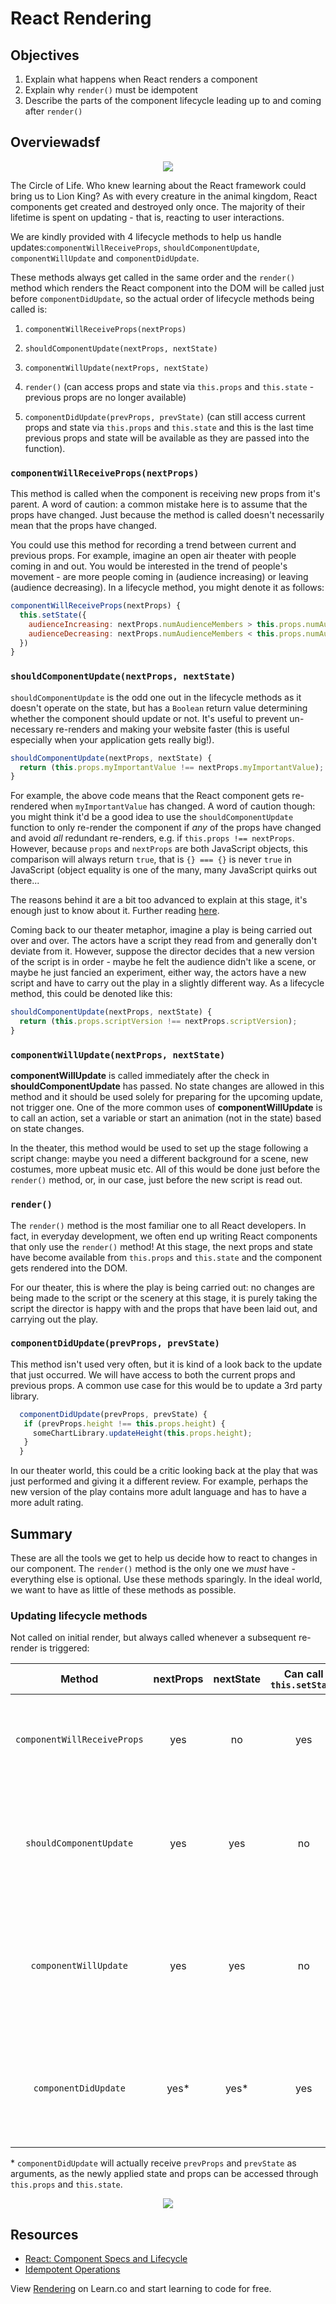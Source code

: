 # React Rendering

## Objectives

1. Explain what happens when React renders a component
2. Explain why `render()` must be idempotent
3. Describe the parts of the component lifecycle leading up to and coming after
   `render()`

## Overviewadsf

<p align="center">
  <img src="http://www.awesomelyluvvie.com/wp-content/uploads/2014/04/lion-king-circle-of-life.gif" />
</p>

The Circle of Life. Who knew learning about the React framework could bring us to Lion King? As with every creature in the animal kingdom, React components get created and destroyed only once. The majority of their lifetime is spent on updating - that is, reacting to user interactions.

We are kindly provided with 4 lifecycle methods to help us handle updates:`componentWillReceiveProps`, `shouldComponentUpdate`, `componentWillUpdate` and `componentDidUpdate`.

These methods always get called in the same order and the `render()` method which renders the React component into the DOM will be called just before `componentDidUpdate`, so the actual order of lifecycle methods being called is:

1. `componentWillReceiveProps(nextProps)`

2. `shouldComponentUpdate(nextProps, nextState)`

3. `componentWillUpdate(nextProps, nextState)`

4. `render()` (can access props and state via `this.props` and `this.state` - previous props are no longer available)

5. `componentDidUpdate(prevProps, prevState)` (can still access current props and state via `this.props` and `this.state` and this is the last time previous props and state will be available as they are passed into the function).

### `componentWillReceiveProps(nextProps)`
This method is called when the component is receiving new props from it's parent. A word of caution: a common mistake here is to assume that the props have changed. Just because the method is called doesn't necessarily mean that the props have changed.

You could use this method for recording a trend between current and previous props. For example, imagine an open air theater with people coming in and out. You would be interested in the trend of people's movement - are more people coming in (audience increasing) or leaving (audience decreasing). In a lifecycle method, you might denote it as follows:

```javascript
componentWillReceiveProps(nextProps) {
  this.setState({
    audienceIncreasing: nextProps.numAudienceMembers > this.props.numAudienceMembers,
    audienceDecreasing: nextProps.numAudienceMembers < this.props.numAudienceMembers
  })
}
```

### `shouldComponentUpdate(nextProps, nextState)`
`shouldComponentUpdate` is the odd one out in the lifecycle methods as it doesn't operate on the state, but has a `Boolean` return value determining whether the component should update or not. It's useful to prevent un-necessary re-renders and making your website faster (this is useful especially when your application gets really big!).

```javascript
shouldComponentUpdate(nextProps, nextState) {
  return (this.props.myImportantValue !== nextProps.myImportantValue);
}
```

For example, the above code means that the React component gets re-rendered when `myImportantValue` has changed. A word of caution though: you might think it'd be a good idea to use the `shouldComponentUpdate` function to only re-render the component if *any* of the props have changed and avoid *all* redundant re-renders, e.g. if `this.props !== nextProps`. However, because `props` and `nextProps` are both JavaScript objects, this comparison will always return `true`, that is `{} === {}` is never `true` in JavaScript (object equality is one of the many, many JavaScript quirks out there...

The reasons behind it are a bit too advanced to explain at this stage, it's enough just to know about it. Further reading [here](http://adripofjavascript.com/blog/drips/object-equality-in-javascript.html).

Coming back to our theater metaphor, imagine a play is being carried out over and over. The actors have a script they read from and generally don't deviate from it. However, suppose the director decides that a new version of the script is in order - maybe he felt the audience didn't like a scene, or maybe he just fancied an experiment, either way, the actors have a new script and have to carry out the play in a slightly different way. As a lifecycle method, this could be denoted like this:

```javascript
shouldComponentUpdate(nextProps, nextState) {
  return (this.props.scriptVersion !== nextProps.scriptVersion);
}
```

### `componentWillUpdate(nextProps, nextState)`
**componentWillUpdate** is called immediately after the check in **shouldComponentUpdate** has passed. No state changes are allowed in this method and it should be used solely for preparing for the upcoming update, not trigger one. One of the more common uses of **componentWillUpdate** is to call an action, set a variable or start an animation (not in the state) based on state changes.

In the theater, this method would be used to set up the stage following a script change: maybe you need a different background for a scene, new costumes, more upbeat music etc. All of this would be done just before the `render()` method, or, in our case, just before the new script is read out.

### `render()`
The `render()` method is the most familiar one to all React developers. In fact, in everyday development, we often end up writing React components that only use the `render()` method! At this stage, the next props and state have become available from `this.props` and `this.state` and the component gets rendered into the DOM.

For our theater, this is where the play is being carried out: no changes are being made to the script or the scenery at this stage, it is purely taking the script the director is happy with and the props that have been laid out, and carrying out the play.

### `componentDidUpdate(prevProps, prevState)`
This method isn't used very often, but it is kind of a look back to the update that just occurred. We will have access to both the current props and previous props. A common use case for this would be to update a 3rd party library.

```javascript
  componentDidUpdate(prevProps, prevState) {
   if (prevProps.height !== this.props.height) {
     someChartLibrary.updateHeight(this.props.height);
   }
  }
```

In our theater world, this could be a critic looking back at the play that was just performed and giving it a different review. For example, perhaps the new version of the play contains more adult language and has to have a more adult rating.

## Summary
These are all the tools we get to help us decide how to react to changes in our component. The `render()` method is the only one we *must* have - everything else is optional. Use these methods sparingly. In the ideal world, we want to have as little of these methods as possible.

### Updating lifecycle methods
Not called on initial render, but always called whenever a subsequent re-render is triggered:

|           Method          | nextProps | nextState | Can call `this.setState` |                       Called when?                      |                                     Used for                                     |
|:-------------------------:|:---------:|:---------:|:----------------------:|:-------------------------------------------------------:|:--------------------------------------------------------------------------------:|
| `componentWillReceiveProps` |    yes    |     no    |           yes          |  many times, whenever component is going to receive new props  |                     applying state changes based on new props                    |
|   `shouldComponentUpdate`   |    yes    |    yes    |           no           |    many times, whenever a re-render has been triggered    |    deciding based on new & old props & state whether a re-render should occur    |
|    `componentWillUpdate`    |    yes    |    yes    |           no           | many times, when new state and props are being received | prepare for the update, dispatch any actions or animations based on state change |
|     `componentDidUpdate`    |    yes*   |    yes*   |           yes          |    many times, just after the re-render has finished    | any DOM updates following a render (mostly interacting with 3rd party libraries) |

\* `componentDidUpdate` will actually receive `prevProps` and `prevState` as arguments, as the newly applied state and props can be accessed through `this.props` and `this.state`.

<p align="center">
  <img src="https://media.giphy.com/media/wDOFUCaxyv2XC/giphy.gif" />
</p>

## Resources

- [React: Component Specs and Lifecycle](https://github.com/learn-co-curriculum/react-rendering)
- [Idempotent Operations](https://stackoverflow.com/questions/1077412/what-is-an-idempotent-operation)

<p class='util--hide'>View <a href='https://learn.co/lessons/react-rendering'>Rendering</a> on Learn.co and start learning to code for free.</p>

